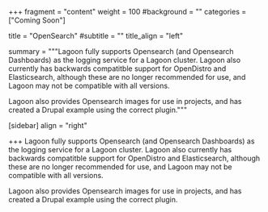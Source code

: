 +++
fragment = "content"
weight = 100
#background = ""
categories = ["Coming Soon"]

title = "OpenSearch"
#subtitle = ""
title_align = "left"

summary = """Lagoon fully supports Opensearch (and Opensearch Dashboards) as the logging service for a Lagoon cluster. Lagoon also currently has backwards compatitble support for OpenDistro and Elasticsearch, although these are no longer recommended for use, and Lagoon may not be compatible with all versions.

Lagoon also provides Opensearch images for use in projects, and has created a Drupal example using the correct plugin."""

[sidebar]
  align = "right"

+++
Lagoon fully supports Opensearch (and Opensearch Dashboards) as the logging service for a Lagoon cluster. Lagoon also currently has backwards compatitble support for OpenDistro and Elasticsearch, although these are no longer recommended for use, and Lagoon may not be compatible with all versions.

Lagoon also provides Opensearch images for use in projects, and has created a Drupal example using the correct plugin.
